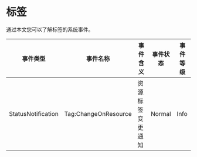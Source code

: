 # 标签

通过本文您可以了解标签的系统事件。

|事件类型|事件名称|事件含义|事件状态|事件等级|
|----|----|----|----|----|
|StatusNotification|Tag:ChangeOnResource|资源标签变更通知|Normal|Info|

